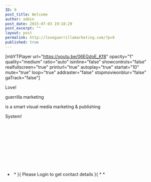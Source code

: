 ```yaml
---
ID: 9
post_title: Welcome
author: admin
post_date: 2015-07-03 19:18:29
post_excerpt: ""
layout: post
permalink: http://loveguerrillamarketing.com/?p=9
published: true
---
```

[mbYTPlayer url="https://youtu.be/06EGdoE_Kf8" opacity="1" quality="medium" ratio="auto" isinline="false" showcontrols="false" realfullscreen="true" printurl="true" autoplay="true" startat="10" mute="true" loop="true" addraster="false" stopmovieonblur="false" gaTrack="false"]

Love!

guerrilla marketing

is a smart visual media marketing &amp; publishing

System!

&nbsp;

&nbsp;

&nbsp;

&nbsp;

&nbsp;

*  * }{ Please Login to get contact details }{ * *

&nbsp;

&nbsp;

&nbsp;

&nbsp;

&nbsp;

&nbsp;

&nbsp;

&nbsp;

&nbsp;

&nbsp;

&nbsp;

#